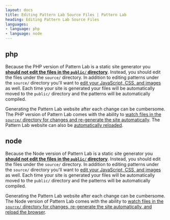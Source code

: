 ```yaml
---
layout: docs
title: Editing Pattern Lab Source Files | Pattern Lab
heading: Editing Pattern Lab Source Files
languages:
- language: php
- language: node
---
```


<!--- start php -->
<h2 id="php">php</h2>

Because the PHP version of Pattern Lab is a static site generator you <u>**should not edit the files in the `public/` directory**</u>. Instead, you should edit the files under the `source/` directory. In addition to editing patterns under the `source/` directory you'll want to [edit your JavaScript, CSS, and images](/docs/pattern-managing-assets.html) as well. Each time your site is generated your files will be automatically moved to the `public/` directory and the patterns will be automatically compiled.

Generating the Pattern Lab website after each change can be cumbersome. The PHP version of Pattern Lab comes with the ability to [watch files in the `source/` directory for changes and re-generate the site automatically](/docs/advanced-auto-regenerate.html). The Pattern Lab website can also be [automatically reloaded](/docs/advanced-reload-browser.html).

<!--- end php -->

<!--- start node -->
<h2 id="node">node</h2>

Because the Node version of Pattern Lab is a static site generator you <u>**should not edit the files in the `public/` directory**</u>. Instead, you should edit the files under the `source/` directory. In addition to editing patterns under the `source/` directory you'll want to [edit your JavaScript, CSS, and images](/docs/node/pattern-managing-assets.html) as well. Each time your site is generated your files will be automatically moved to the `public/` directory and the patterns will be automatically compiled.

Generating the Pattern Lab website after each change can be cumbersome. The Node version of Pattern Lab comes with the ability to [watch files in the `source/` directory for changes, re-generate the site automatically, and reload the browser](/docs/node/advanced-auto-reloading-the-browser.html).

<!--- end node -->